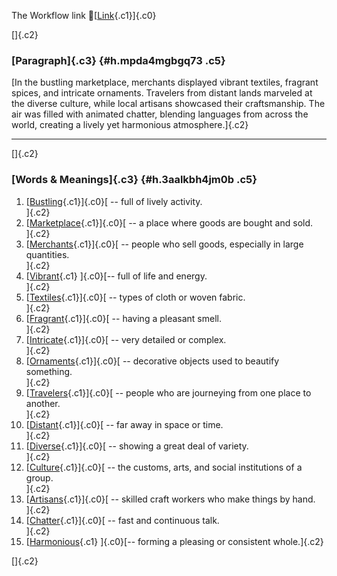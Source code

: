 The Workflow link
👏[[Link](https://www.google.com/url?q=http://www.google.com&sa=D&source=editors&ust=1755865062345462&usg=AOvVaw0kTWxiBD8b__BQCsjlz4Tz){.c1}]{.c0}

[]{.c2}

### [Paragraph]{.c3} {#h.mpda4mgbgq73 .c5}

[In the bustling marketplace, merchants displayed vibrant textiles,
fragrant spices, and intricate ornaments. Travelers from distant lands
marveled at the diverse culture, while local artisans showcased their
craftsmanship. The air was filled with animated chatter, blending
languages from across the world, creating a lively yet harmonious
atmosphere.]{.c2}

------------------------------------------------------------------------

[]{.c2}

### [Words & Meanings]{.c3} {#h.3aalkbh4jm0b .c5}

1.  [[Bustling](https://www.google.com/url?q=http://www.google.com&sa=D&source=editors&ust=1755865062346372&usg=AOvVaw3Jy3ZMM_PUdT7OGH3s812m){.c1}]{.c0}[ --
    full of lively activity.\
    ]{.c2}
2.  [[Marketplace](https://www.google.com/url?q=http://www.google.com&sa=D&source=editors&ust=1755865062346562&usg=AOvVaw2CBmtMO14FfDcCu0EW4gCJ){.c1}]{.c0}[ --
    a place where goods are bought and sold.\
    ]{.c2}
3.  [[Merchants](https://www.google.com/url?q=http://www.google.com&sa=D&source=editors&ust=1755865062346717&usg=AOvVaw3kJeselOst6CpEixkvt-Qo){.c1}]{.c0}[ --
    people who sell goods, especially in large quantities.\
    ]{.c2}
4.  [[Vibrant](https://www.google.com/url?q=http://www.google.com&sa=D&source=editors&ust=1755865062346884&usg=AOvVaw2Bhs1EPHvLsveALYEPg6UV){.c1}
    ]{.c0}[-- full of life and energy.\
    ]{.c2}
5.  [[Textiles](https://www.google.com/url?q=http://www.google.com&sa=D&source=editors&ust=1755865062347011&usg=AOvVaw3Ko0xur_OgmfjqZHtlTBcm){.c1}]{.c0}[ --
    types of cloth or woven fabric.\
    ]{.c2}
6.  [[Fragrant](https://www.google.com/url?q=http://www.google.com&sa=D&source=editors&ust=1755865062347142&usg=AOvVaw2dMUxgYVydRctnYB3Kl9SU){.c1}]{.c0}[ --
    having a pleasant smell.\
    ]{.c2}
7.  [[Intricate](https://www.google.com/url?q=http://www.google.com&sa=D&source=editors&ust=1755865062347273&usg=AOvVaw25TPstD4nQwu1cbIkbNqS0){.c1}]{.c0}[ --
    very detailed or complex.\
    ]{.c2}
8.  [[Ornaments](https://www.google.com/url?q=http://www.google.com&sa=D&source=editors&ust=1755865062347404&usg=AOvVaw3tJCZEMo498tY6tbmEqrRD){.c1}]{.c0}[ --
    decorative objects used to beautify something.\
    ]{.c2}
9.  [[Travelers](https://www.google.com/url?q=http://www.google.com&sa=D&source=editors&ust=1755865062347551&usg=AOvVaw1EF6YBgs5Pz6V5bEoUpmga){.c1}]{.c0}[ --
    people who are journeying from one place to another.\
    ]{.c2}
10. [[Distant](https://www.google.com/url?q=http://www.google.com&sa=D&source=editors&ust=1755865062347713&usg=AOvVaw3CsPkSNBFGsfVuZ_htA4b7){.c1}]{.c0}[ --
    far away in space or time.\
    ]{.c2}
11. [[Diverse](https://www.google.com/url?q=http://www.google.com&sa=D&source=editors&ust=1755865062347842&usg=AOvVaw3e1XqOMENORf09iBcc5HHk){.c1}]{.c0}[ --
    showing a great deal of variety.\
    ]{.c2}
12. [[Culture](https://www.google.com/url?q=http://www.google.com&sa=D&source=editors&ust=1755865062347967&usg=AOvVaw1KgdKq8jgwqsR-9Up6tW-q){.c1}]{.c0}[ --
    the customs, arts, and social institutions of a group.\
    ]{.c2}
13. [[Artisans](https://www.google.com/url?q=http://www.google.com&sa=D&source=editors&ust=1755865062348116&usg=AOvVaw1HV_q7p2n1MidtZdG3fmcu){.c1}]{.c0}[ --
    skilled craft workers who make things by hand.\
    ]{.c2}
14. [[Chatter](https://www.google.com/url?q=http://www.google.com&sa=D&source=editors&ust=1755865062348288&usg=AOvVaw2Eqyb9TLut4FZr8lD40Dga){.c1}]{.c0}[ --
    fast and continuous talk.\
    ]{.c2}
15. [[Harmonious](https://www.google.com/url?q=http://www.google.com&sa=D&source=editors&ust=1755865062348458&usg=AOvVaw2jQvf_7s-EnmXTVnZcviIy){.c1}
    ]{.c0}[-- forming a pleasing or consistent whole.]{.c2}

[]{.c2}
